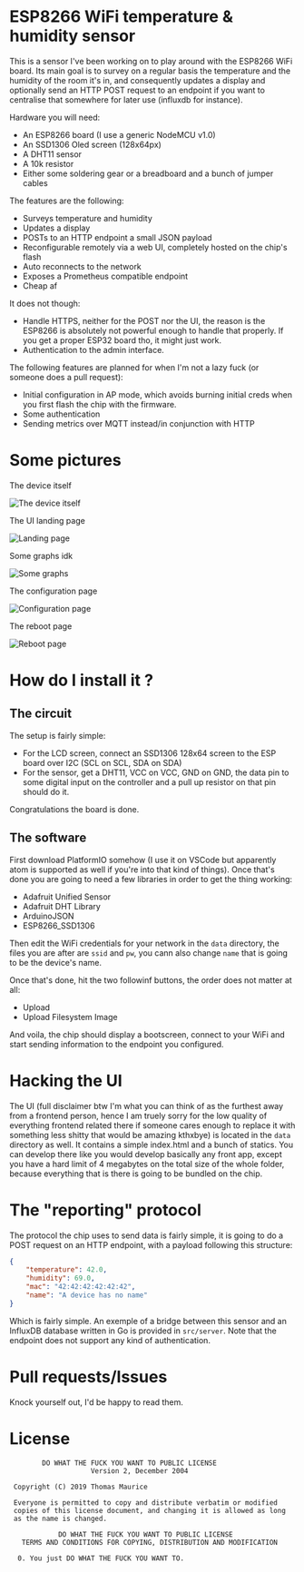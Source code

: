 # ESP8266 WiFi temperature & humidity sensor

This is a sensor I've been working on to play around with the ESP8266
WiFi board. Its main goal is to survey on a regular basis the temperature
and the humidity of the room it's in, and consequently updates a display
and optionally send an HTTP POST request to an endpoint if you want to
centralise that somewhere for later use (influxdb for instance).

Hardware you will need:

* An ESP8266 board (I use a generic NodeMCU v1.0)
* An SSD1306 Oled screen (128x64px)
* A DHT11 sensor
* A 10k resistor
* Either some soldering gear or a breadboard and a bunch of jumper cables

The features are the following:

* Surveys temperature and humidity
* Updates a display
* POSTs to an HTTP endpoint a small JSON payload
* Reconfigurable remotely via a web UI, completely hosted on the
chip's flash
* Auto reconnects to the network
* Exposes a Prometheus compatible endpoint
* Cheap af

It does not though:

* Handle HTTPS, neither for the POST nor the UI, the reason is the ESP8266
is absolutely not powerful enough to handle that properly. If you get a
proper ESP32 board tho, it might just work.
* Authentication to the admin interface.

The following features are planned for when I'm not a lazy fuck (or
someone does a pull request):

* Initial configuration in AP mode, which avoids burning initial creds when
you first flash the chip with the firmware.
* Some authentication
* Sending metrics over MQTT instead/in conjunction with HTTP

# Some pictures
The device itself

![The device itself](https://github.com/thomas-maurice/esp8266-wifi-sensor/raw/master/images/sensor.png)

The UI landing page

![Landing page](https://github.com/thomas-maurice/esp8266-wifi-sensor/raw/master/images/screen1.png)

Some graphs idk

![Some graphs](https://github.com/thomas-maurice/esp8266-wifi-sensor/raw/master/images/screen2.png)

The configuration page

![Configuration page](https://github.com/thomas-maurice/esp8266-wifi-sensor/raw/master/images/screen3.png)

The reboot page

![Reboot page](https://github.com/thomas-maurice/esp8266-wifi-sensor/raw/master/images/screen4.png)

# How do I install it ?
## The circuit
The setup is fairly simple:
* For the LCD screen, connect an SSD1306 128x64 screen to the ESP board
over I2C (SCL on SCL, SDA on SDA)
* For the sensor, get a DHT11, VCC on VCC, GND on GND, the data pin to some
digital input on the controller and a pull up resistor on that pin should do it.

Congratulations the board is done.

## The software
First download PlatformIO somehow (I use it on VSCode but apparently atom
is supported as well if you're into that kind of things). Once that's done
you are going to need a few libraries in order to get the thing working:
* Adafruit Unified Sensor
* Adafruit DHT Library
* ArduinoJSON
* ESP8266_SSD1306

Then edit the WiFi credentials for your network in the `data` directory,
the files you are after are `ssid` and `pw`, you cann also change `name`
that is going to be the device's name.

Once that's done, hit the two followinf buttons, the order does not
matter at all:
* Upload
* Upload Filesystem Image

And voila, the chip should display a bootscreen, connect to your WiFi
and start sending information to the endpoint you configured.

# Hacking the UI
The UI (full disclaimer btw I'm what you can think of as the furthest away
from a frontend person, hence I am truely sorry for the low quality of
everything frontend related there if someone cares enough to replace it
with something less shitty that would be amazing kthxbye) is located in the
`data` directory as well. It contains a simple index.html and a bunch of
statics. You can develop there like you would develop basically any front
app, except you have a hard limit of 4 megabytes on the total size of the
whole folder, because everything that is there is going to be bundled on
the chip.

# The "reporting" protocol
The protocol the chip uses to send data is fairly simple, it is going to
do a POST request on an HTTP endpoint, with a payload following this
structure:
```json
{
    "temperature": 42.0,
    "humidity": 69.0,
    "mac": "42:42:42:42:42:42",
    "name": "A device has no name"
}
```

Which is fairly simple. An exemple of a bridge between this sensor and an
InfluxDB database written in Go is provided in `src/server`. Note that the
endpoint does not support any kind of authentication.

# Pull requests/Issues
Knock yourself out, I'd be happy to read them.

# License
```
        DO WHAT THE FUCK YOU WANT TO PUBLIC LICENSE
                    Version 2, December 2004

 Copyright (C) 2019 Thomas Maurice

 Everyone is permitted to copy and distribute verbatim or modified
 copies of this license document, and changing it is allowed as long
 as the name is changed.

            DO WHAT THE FUCK YOU WANT TO PUBLIC LICENSE
   TERMS AND CONDITIONS FOR COPYING, DISTRIBUTION AND MODIFICATION

  0. You just DO WHAT THE FUCK YOU WANT TO.
```
